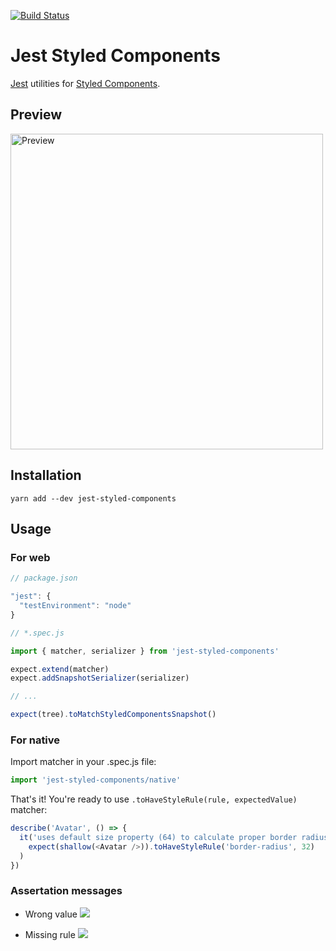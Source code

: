 [![Build Status](https://travis-ci.org/styled-components/jest-styled-components.svg?branch=master)](https://travis-ci.org/styled-components/jest-styled-components)

# Jest Styled Components
[Jest](https://github.com/facebook/jest) utilities for [Styled Components](https://github.com/styled-components/styled-components).

## Preview

<img alt="Preview" src="screenshot.png" width="500px" height="505px" />

## Installation

```
yarn add --dev jest-styled-components
```

## Usage

### For web
```js
// package.json

"jest": {
  "testEnvironment": "node"
}
```

```js
// *.spec.js

import { matcher, serializer } from 'jest-styled-components'

expect.extend(matcher)
expect.addSnapshotSerializer(serializer)

// ...

expect(tree).toMatchStyledComponentsSnapshot()
```

### For native

Import matcher in your .spec.js file:

```js
import 'jest-styled-components/native'
```

That's it! You're ready to use `.toHaveStyleRule(rule, expectedValue)` matcher:

```js
describe('Avatar', () => {
  it('uses default size property (64) to calculate proper border radius (32)', () =>
    expect(shallow(<Avatar />)).toHaveStyleRule('border-radius', 32)
  )
})
```

### Assertation messages

- Wrong value
![](https://snag.gy/4Z07wJ.jpg)

- Missing rule
![](https://snag.gy/gbOw1J.jpg)